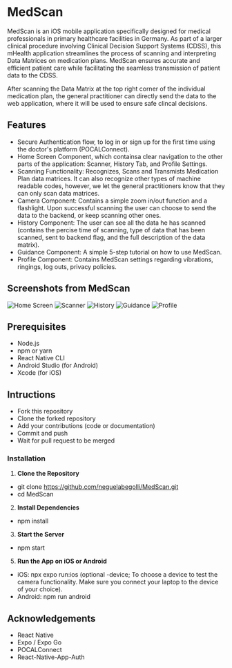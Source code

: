 # MedScan

MedScan is an iOS mobile application specifically designed for medical professionals in primary healthcare facilities in Germany. 
As part of a larger clinical procedure involving Clinical Decision Support Systems (CDSS), this mHealth application streamlines the process of scanning and 
interpreting Data Matrices on medication plans. MedScan ensures accurate and efficient patient care while facilitating the seamless transmission of patient data to the CDSS.

After scanning the Data Matrix at the top right corner of the individual medication plan, the general practitioner can directly send the data to the web application, where
it will be used to ensure safe clincal decisions. 

## Features

- Secure Authentication flow, to log in or sign up for the first time using the doctor's platform (POCALConnect).
- Home Screen Component, which containsa clear navigation to the other parts of the application: Scanner, History Tab, and Profile Settings.
- Scanning Functionality: Recognizes, Scans and Transmists Medication Plan data matrices. It can also recognize other types of machine readable codes, however, we let the general practitioners know that they can only scan data matrices.
- Camera Component: Contains a simple zoom in/out function and a flashlight. Upon successful scanning the user can choose to send the data to the backend, or keep scanning other ones.
- History Component: The user can see all the data he has scanned (contains the percise time of scanning, type of data that has been scanned, sent to backend flag, and the full description of the data matrix).
- Guidance Component: A simple 5-step tutorial on how to use MedScan.
- Profile Component: Contains MedScan settings regarding vibrations, ringings, log outs, privacy policies.

## Screenshots from MedScan

![Home Screen](https://github.com/neguelabegolli/MedScan/assets/74466281/6174bc64-a456-4818-b545-d2a87f8e4490)
![Scanner](https://github.com/neguelabegolli/MedScan/assets/74466281/8ff2a4af-698f-44d2-956d-116144ca35ec)
![History](https://github.com/neguelabegolli/MedScan/assets/74466281/82381e07-248a-4624-b2fe-c75236b173ca)
![Guidance](https://github.com/neguelabegolli/MedScan/assets/74466281/b0fb5a20-ced1-4341-b78b-efe34baa7341)
![Profile](https://github.com/neguelabegolli/MedScan/assets/74466281/fbc339a2-ad4c-4333-9c57-175c460e6eb1)

## Prerequisites 

- Node.js
- npm or yarn
- React Native CLI
- Android Studio (for Android)
- Xcode (for iOS)

## Intructions 
- Fork this repository
-  Clone the forked repository
-  Add your contributions (code or documentation)
-  Commit and push
-  Wait for pull request to be merged

### Installation

1. **Clone the Repository**
- git clone https://github.com/neguelabegolli/MedScan.git
- cd MedScan

2. **Install Dependencies**
- npm install

3. **Start the Server**
- npm start

5. **Run the App on iOS or Android**
- iOS:
npx expo run:ios (optional -device; To choose a device to test the camera functionality. Make sure you connect your laptop to the device of your choice).
- Android:
npm run android

## Acknowledgements

- React Native
- Expo / Expo Go
- POCALConnect
- React-Native-App-Auth






